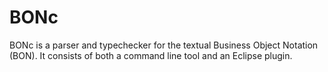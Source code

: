 # BONc

BONc is a parser and typechecker for the textual Business Object Notation (BON). It
consists of both a command line tool and an Eclipse plugin.
